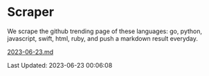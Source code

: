 # Scraper

We scrape the github trending page of these languages: go, python, javascript, swift, html, ruby, and push a markdown result everyday.

[2023-06-23.md](https://github.com/henson/Scraper/blob/master/2023-06-23.md)

Last Updated: 2023-06-23 00:06:08
